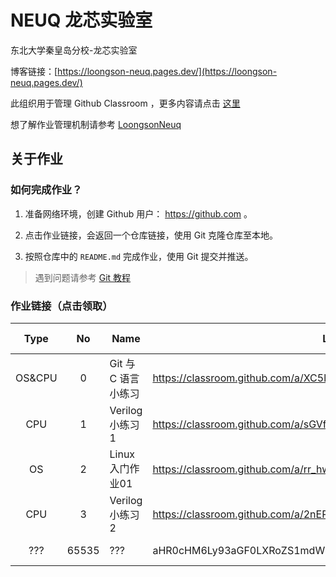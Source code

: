 # NEUQ 龙芯实验室

东北大学秦皇岛分校-龙芯实验室

博客链接：[https://loongson-neuq.pages.dev/](https://loongson-neuq.pages.dev/)

此组织用于管理 Github Classroom ，更多内容请点击 [这里](https://manual.caiyi1.me/loongson)

想了解作业管理机制请参考 [LoongsonNeuq](https://github.com/Loongson-neuq/LoongsonNeuq)

## 关于作业

### 如何完成作业？

1. 准备网络环境，创建 Github 用户： https://github.com 。

2. 点击作业链接，会返回一个仓库链接，使用 Git 克隆仓库至本地。

3. 按照仓库中的 `README.md` 完成作业，使用 Git 提交并推送。

> 遇到问题请参考 [Git 教程](https://manual.caiyi1.me/use-git)

### 作业链接（点击领取）

| Type | No | Name | Link | Release Date |
|:-:|:-:|---|---|:-:|
| OS&CPU | 0 | Git 与 C 语言小练习 | https://classroom.github.com/a/XC5l-vCm | 2024-9-19 |
| CPU | 1 | Verilog小练习1 | https://classroom.github.com/a/sGVfQLCO | 2024-10-19 |
| OS | 2 | Linux 入门作业01 | https://classroom.github.com/a/rr_hwmAU | 2024-10-20 |
| CPU | 3 | Verilog小练习2 | https://classroom.github.com/a/2nERACSW | 2024-10-26 |
| ??? | 65535 | ??? | aHR0cHM6Ly93aGF0LXRoZS1mdWNrLWlzLXRoaXMuY2FpeWkxLm1lLw== | ????-??-?? |
